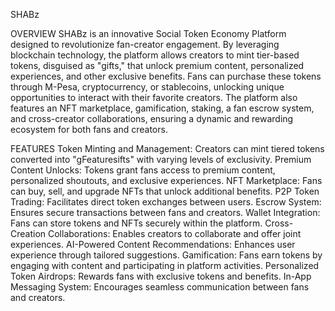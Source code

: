 SHABz 

OVERVIEW
SHABz is an innovative Social Token Economy Platform designed to revolutionize fan-creator engagement. By leveraging blockchain technology, the platform allows creators to mint tier-based tokens, disguised as "gifts," that unlock premium content, personalized experiences, and other exclusive benefits. Fans can purchase these tokens through M-Pesa, cryptocurrency, or stablecoins, unlocking unique opportunities to interact with their favorite creators. The platform also features an NFT marketplace, gamification, staking, a fan escrow system, and cross-creator collaborations, ensuring a dynamic and rewarding ecosystem for both fans and creators.

FEATURES
Token Minting and Management: Creators can mint tiered tokens converted into "gFeaturesifts" with varying levels of exclusivity.
Premium Content Unlocks: Tokens grant fans access to premium content, personalized shoutouts, and exclusive experiences.
NFT Marketplace: Fans can buy, sell, and upgrade NFTs that unlock additional benefits.
P2P Token Trading: Facilitates direct token exchanges between users.
Escrow System: Ensures secure transactions between fans and creators.
Wallet Integration: Fans can store tokens and NFTs securely within the platform.
Cross-Creation Collaborations: Enables creators to collaborate and offer joint experiences.
AI-Powered Content Recommendations: Enhances user experience through tailored suggestions.
Gamification: Fans earn tokens by engaging with content and participating in platform activities.
Personalized Token Airdrops: Rewards fans with exclusive tokens and benefits.
In-App Messaging System: Encourages seamless communication between fans and creators.
